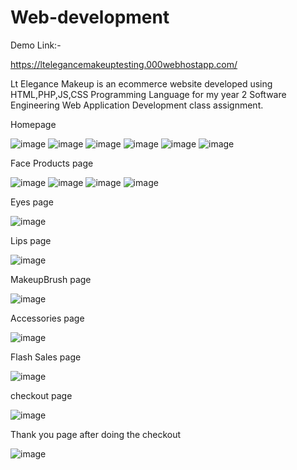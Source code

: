 # Web-development
Demo Link:-


https://ltelegancemakeuptesting.000webhostapp.com/

Lt Elegance Makeup is an ecommerce website developed using HTML,PHP,JS,CSS Programming Language for my year 2 Software Engineering Web Application Development class assignment.

Homepage

![image](https://user-images.githubusercontent.com/56188746/122573250-a1cd7800-d05f-11eb-96a9-8295ec9b3d68.png)
![image](https://user-images.githubusercontent.com/56188746/122574002-3df77f00-d060-11eb-9e72-527bdb40e20e.png)
![image](https://user-images.githubusercontent.com/56188746/122574122-62ebf200-d060-11eb-99b1-3849c8594856.png)
![image](https://user-images.githubusercontent.com/56188746/122574200-78f9b280-d060-11eb-93cc-aa8d765f7308.png)
![image](https://user-images.githubusercontent.com/56188746/122574300-93cc2700-d060-11eb-822d-9b2eebccab3f.png)
![image](https://user-images.githubusercontent.com/56188746/122574400-ac3c4180-d060-11eb-96fd-81a636108cdd.png)


Face Products page

![image](https://user-images.githubusercontent.com/56188746/122574789-194fd700-d061-11eb-9d53-364111d3c59d.png)
![image](https://user-images.githubusercontent.com/56188746/122574867-2b317a00-d061-11eb-860e-1cb9cd18045f.png)
![image](https://user-images.githubusercontent.com/56188746/122574942-413f3a80-d061-11eb-84aa-09aa838abf12.png)
![image](https://user-images.githubusercontent.com/56188746/122574988-4e5c2980-d061-11eb-88c5-6774666d3121.png)


Eyes page

![image](https://user-images.githubusercontent.com/56188746/122575222-9418f200-d061-11eb-89de-18141dec2e57.png)

Lips page

![image](https://user-images.githubusercontent.com/56188746/122575303-aa26b280-d061-11eb-9ac4-68e5d036cf4a.png)


MakeupBrush page    

![image](https://user-images.githubusercontent.com/56188746/122575476-db9f7e00-d061-11eb-9496-ef6075cd3557.png)


Accessories page

![image](https://user-images.githubusercontent.com/56188746/122575633-fffb5a80-d061-11eb-91c9-73695f7522b8.png)


Flash Sales page

![image](https://user-images.githubusercontent.com/56188746/122575836-2de09f00-d062-11eb-9d83-8317e275401f.png)


checkout page

![image](https://user-images.githubusercontent.com/56188746/122576083-641e1e80-d062-11eb-8ae8-70856c30171e.png)


Thank you page after doing the checkout

![image](https://user-images.githubusercontent.com/56188746/122576231-857f0a80-d062-11eb-83aa-7ae419a20fb9.png)










